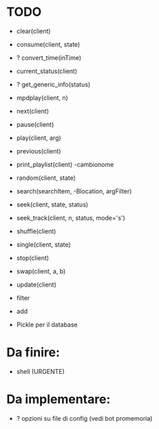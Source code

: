 # TODO

-   clear(client)

-	consume(client, state)

-	?    convert_time(inTime)

-   current_status(client)

-	?    get_generic_info(status)

-   mpdplay(client, n)

-   next(client)

-   pause(client)

-   play(client, arg)

-   previous(client)

-   print_playlist(client) -cambionome

-   random(client, state)

-   search(searchItem, -Blocation, argFilter)

-   seek(client, state, status)

-   seek_track(client, n, status, mode='s')


-   shuffle(client)

-   single(client, state)

-    stop(client)

-   swap(client, a, b)

-   update(client)

- 	filter

- 	add

- Pickle per il database

# Da finire:
- shell (URGENTE)

# Da implementare:
 - ? opzioni su file di config (vedi bot promemoria)
